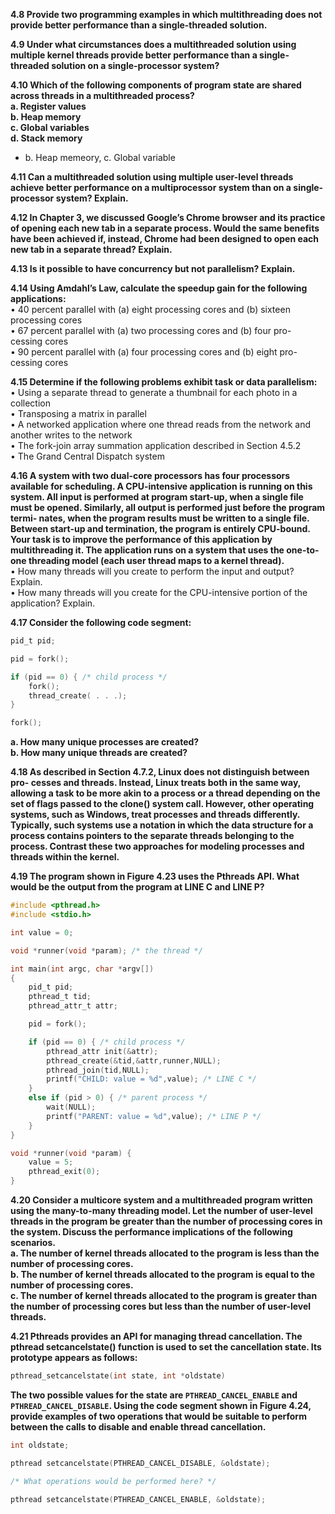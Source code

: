 **4.8 Provide two programming examples in which multithreading does not provide better performance than a single-threaded solution.**  

**4.9 Under what circumstances does a multithreaded solution using multiple kernel threads provide better performance than a single-threaded solution on a single-processor system?**  

**4.10 Which of the following components of program state are shared across threads in a multithreaded process?**  
**a. Register values**  
**b. Heap memory**  
**c. Global variables**  
**d. Stack memory**  
* b. Heap memeory, c. Global variable  

**4.11 Can a multithreaded solution using multiple user-level threads achieve better performance on a multiprocessor system than on a single-processor system? Explain.**  

**4.12 In Chapter 3, we discussed Google’s Chrome browser and its practice of opening each new tab in a separate process. Would the same benefits have been achieved if, instead, Chrome had been designed to open each new tab in a separate thread? Explain.**  

**4.13 Is it possible to have concurrency but not parallelism? Explain.**  

**4.14 Using Amdahl’s Law, calculate the speedup gain for the following applications:**  
• 40 percent parallel with (a) eight processing cores and (b) sixteen processing cores  
• 67 percent parallel with (a) two processing cores and (b) four pro- cessing cores  
• 90 percent parallel with (a) four processing cores and (b) eight pro- cessing cores  

**4.15 Determine if the following problems exhibit task or data parallelism:**  
• Using a separate thread to generate a thumbnail for each photo in a collection  
• Transposing a matrix in parallel  
• A networked application where one thread reads from the network and another writes to the network  
• The fork-join array summation application described in Section 4.5.2  
• The Grand Central Dispatch system  

**4.16 A system with two dual-core processors has four processors available for scheduling. A CPU-intensive application is running on this system. All input is performed at program start-up, when a single file must be opened. Similarly, all output is performed just before the program termi- nates, when the program results must be written to a single file. Between start-up and termination, the program is entirely CPU-bound. Your task is to improve the performance of this application by multithreading it. The application runs on a system that uses the one-to-one threading model (each user thread maps to a kernel thread).**  
• How many threads will you create to perform the input and output? Explain.  
• How many threads will you create for the CPU-intensive portion of the application? Explain.  

**4.17 Consider the following code segment:**  
```C
pid_t pid;

pid = fork();

if (pid == 0) { /* child process */
    fork();
    thread_create( . . .);
}

fork();
```
**a. How many unique processes are created?**  
**b. How many unique threads are created?**  

**4.18 As described in Section 4.7.2, Linux does not distinguish between pro- cesses and threads. Instead, Linux treats both in the same way, allowing a task to be more akin to a process or a thread depending on the set of flags passed to the clone() system call. However, other operating systems, such as Windows, treat processes and threads differently. Typically, such systems use a notation in which the data structure for a process contains pointers to the separate threads belonging to the process. Contrast these two approaches for modeling processes and threads within the kernel.**  

**4.19 The program shown in Figure 4.23 uses the Pthreads API. What would be the output from the program at LINE C and LINE P?**  

```C
#include <pthread.h> 
#include <stdio.h>

int value = 0;

void *runner(void *param); /* the thread */

int main(int argc, char *argv[])
{
    pid_t pid;
    pthread_t tid; 
    pthread_attr_t attr;

    pid = fork();

    if (pid == 0) { /* child process */ 
        pthread_attr init(&attr);
        pthread_create(&tid,&attr,runner,NULL); 
        pthread_join(tid,NULL);
        printf("CHILD: value = %d",value); /* LINE C */
    }
    else if (pid > 0) { /* parent process */
        wait(NULL);
        printf("PARENT: value = %d",value); /* LINE P */
    }
}

void *runner(void *param) { 
    value = 5;
    pthread_exit(0);
}
```
**4.20 Consider a multicore system and a multithreaded program written using the many-to-many threading model. Let the number of user-level threads in the program be greater than the number of processing cores in the system. Discuss the performance implications of the following scenarios.**  
**a. The number of kernel threads allocated to the program is less than the number of processing cores.**  
**b. The number of kernel threads allocated to the program is equal to the number of processing cores.**  
**c. The number of kernel threads allocated to the program is greater than the number of processing cores but less than the number of user-level threads.**  

**4.21 Pthreads provides an API for managing thread cancellation. The pthread setcancelstate() function is used to set the cancellation state. Its prototype appears as follows:**  
```C
pthread_setcancelstate(int state, int *oldstate)
```
**The two possible values for the state are `PTHREAD_CANCEL_ENABLE` and `PTHREAD_CANCEL_DISABLE`.
Using the code segment shown in Figure 4.24, provide examples of two operations that would be suitable to perform between the calls to disable and enable thread cancellation.**  
```C
int oldstate;

pthread setcancelstate(PTHREAD_CANCEL_DISABLE, &oldstate); 

/* What operations would be performed here? */

pthread setcancelstate(PTHREAD_CANCEL_ENABLE, &oldstate);
```